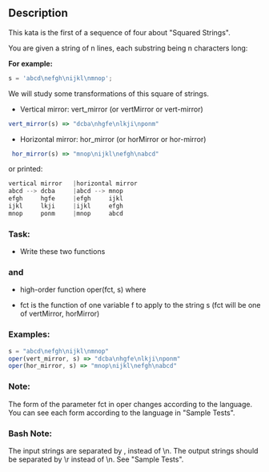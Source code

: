 ## Description

This kata is the first of a sequence of four about "Squared Strings".

You are given a string of n lines, each substring being n characters long:

**For example:**

```ts
s = 'abcd\nefgh\nijkl\nmnop';
```

We will study some transformations of this square of strings.

- Vertical mirror: vert_mirror (or vertMirror or vert-mirror)

```ts
vert_mirror(s) => "dcba\nhgfe\nlkji\nponm"
```

- Horizontal mirror: hor_mirror (or horMirror or hor-mirror)

```ts
 hor_mirror(s) => "mnop\nijkl\nefgh\nabcd"
```

or printed:

```ts
vertical mirror   |horizontal mirror
abcd --> dcba     |abcd --> mnop
efgh     hgfe     |efgh     ijkl
ijkl     lkji     |ijkl     efgh
mnop     ponm     |mnop     abcd
```

### Task:

- Write these two functions

### and

- high-order function oper(fct, s) where

- fct is the function of one variable f to apply to the string s (fct will be one of vertMirror, horMirror)

### Examples:

```ts
s = "abcd\nefgh\nijkl\nmnop"
oper(vert_mirror, s) => "dcba\nhgfe\nlkji\nponm"
oper(hor_mirror, s) => "mnop\nijkl\nefgh\nabcd"
```

### Note:

The form of the parameter fct in oper changes according to the language. You can see each form according to the language in "Sample Tests".

### Bash Note:

The input strings are separated by , instead of \n. The output strings should be separated by \r instead of \n. See "Sample Tests".
